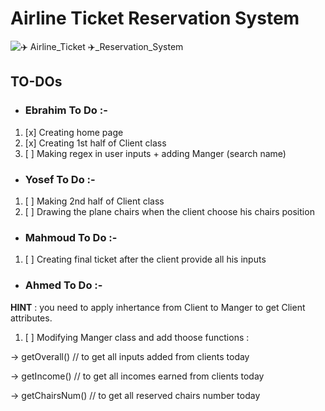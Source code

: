 # Airline Ticket Reservation System

![✈️ Airline_Ticket ✈️_Reservation_System](https://github.com/Ebrahim-Gamal-77/Airline_Ticket_Reservation_System/assets/149944484/a5788b21-bee8-4ce3-972e-860a36a77841)

## TO-DOs
- ### Ebrahim To Do :-
1. [x] Creating home page
2. [x] Creating 1st half of Client class
3. [ ] Making regex in user inputs + adding Manger (search name)


- ### Yosef To Do :-
1. [ ] Making 2nd half of Client class
2. [ ] Drawing the plane chairs when the client choose his chairs position


- ### Mahmoud To Do :-
1. [ ] Creating final ticket after the client provide all his inputs


- ### Ahmed To Do :-

**HINT** : you need to apply inhertance from Client to Manger to get Client attributes.
1. [ ] Modifying Manger class and add thoose functions :

-> getOverall() // to get all inputs added from clients today

-> getIncome() // to get all incomes earned from clients today

-> getChairsNum() // to get all reserved chairs number today



